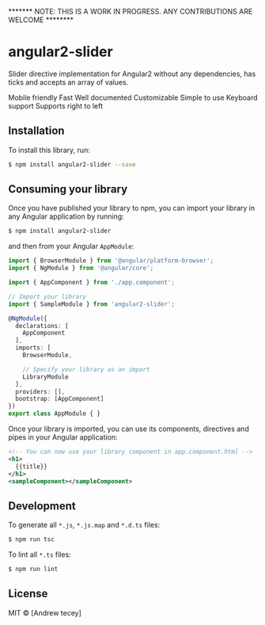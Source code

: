 ******* NOTE: THIS IS A WORK IN PROGRESS. ANY CONTRIBUTIONS ARE WELCOME ********

# angular2-slider
Slider directive implementation for Angular2 without any dependencies, has ticks and accepts an array of values.

Mobile friendly
Fast
Well documented
Customizable
Simple to use
Keyboard support
Supports right to left

## Installation

To install this library, run:

```bash
$ npm install angular2-slider --save
```

## Consuming your library

Once you have published your library to npm, you can import your library in any Angular application by running:

```bash
$ npm install angular2-slider
```

and then from your Angular `AppModule`:

```typescript
import { BrowserModule } from '@angular/platform-browser';
import { NgModule } from '@angular/core';

import { AppComponent } from './app.component';

// Import your library
import { SampleModule } from 'angular2-slider';

@NgModule({
  declarations: [
    AppComponent
  ],
  imports: [
    BrowserModule,

    // Specify your library as an import
    LibraryModule
  ],
  providers: [],
  bootstrap: [AppComponent]
})
export class AppModule { }
```

Once your library is imported, you can use its components, directives and pipes in your Angular application:

```xml
<!-- You can now use your library component in app.component.html -->
<h1>
  {{title}}
</h1>
<sampleComponent></sampleComponent>
```

## Development

To generate all `*.js`, `*.js.map` and `*.d.ts` files:

```bash
$ npm run tsc
```

To lint all `*.ts` files:

```bash
$ npm run lint
```

## License

MIT © [Andrew tecey]
